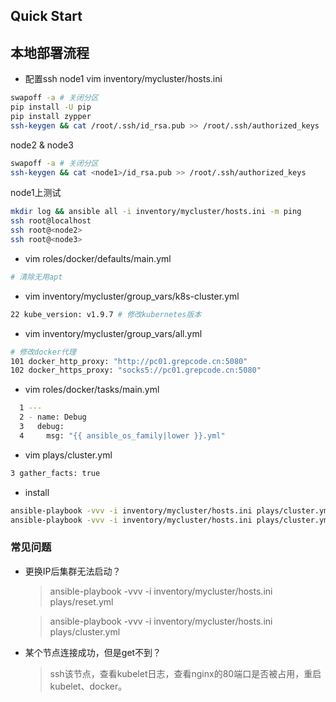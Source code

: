 Quick Start
-----------

## 本地部署流程
- 配置ssh
node1
vim inventory/mycluster/hosts.ini

```bash
swapoff -a # 关闭分区
pip install -U pip
pip install zypper
ssh-keygen && cat /root/.ssh/id_rsa.pub >> /root/.ssh/authorized_keys
```

node2 & node3

```bash
swapoff -a # 关闭分区
ssh-keygen && cat <node1>/id_rsa.pub >> /root/.ssh/authorized_keys
```

node1上测试

```bash
mkdir log && ansible all -i inventory/mycluster/hosts.ini -m ping
ssh root@localhost
ssh root@<node2>
ssh root@<node3>
```

- vim roles/docker/defaults/main.yml
```bash
# 清除无用apt
```

- vim inventory/mycluster/group_vars/k8s-cluster.yml
```bash
22 kube_version: v1.9.7 # 修改kubernetes版本
```

- vim inventory/mycluster/group_vars/all.yml

```bash
# 修改docker代理
101 docker_http_proxy: "http://pc01.grepcode.cn:5080"
102 docker_https_proxy: "socks5://pc01.grepcode.cn:5080"
```

- vim roles/docker/tasks/main.yml
```bash
  1 ---                                                
  2 - name: Debug
  3   debug:
  4     msg: "{{ ansible_os_family|lower }}.yml"

```

- vim plays/cluster.yml

```bash
3 gather_facts: true
```

- install

```bash
ansible-playbook -vvv -i inventory/mycluster/hosts.ini plays/cluster.yml
ansible-playbook -vvv -i inventory/mycluster/hosts.ini plays/cluster.yml --limit @/home/zhangjin/kubespray/plays/cluster.retry
```

### 常见问题
- 更换IP后集群无法启动？
  > ansible-playbook -vvv -i inventory/mycluster/hosts.ini plays/reset.yml

  > ansible-playbook -vvv -i inventory/mycluster/hosts.ini plays/cluster.yml
- 某个节点连接成功，但是get不到？
  > ssh该节点，查看kubelet日志，查看nginx的80端口是否被占用，重启kubelet、docker。